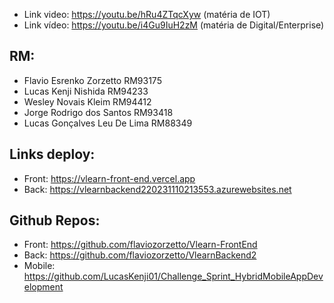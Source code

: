 - Link video: https://youtu.be/hRu4ZTqcXyw (matéria de IOT)
- Link vídeo: https://youtu.be/i4Gu9IuH2zM (matéria de Digital/Enterprise)

## RM:
- Flavio Esrenko Zorzetto RM93175
- Lucas Kenji Nishida RM94233
- Wesley Novais Kleim RM94412
- Jorge Rodrigo dos Santos RM93418
- Lucas Gonçalves Leu De Lima RM88349

## Links deploy:
- Front: https://vlearn-front-end.vercel.app
- Back: https://vlearnbackend220231110213553.azurewebsites.net

## Github Repos:
- Front: https://github.com/flaviozorzetto/Vlearn-FrontEnd
- Back: https://github.com/flaviozorzetto/VlearnBackend2
- Mobile: https://github.com/LucasKenji01/Challenge_Sprint_HybridMobileAppDevelopment 
